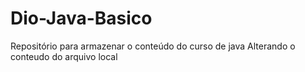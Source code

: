 # Dio-Java-Basico
Repositório para armazenar o conteúdo do curso de java
Alterando o conteudo do arquivo local
